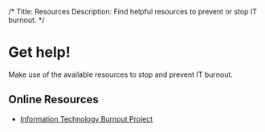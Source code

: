 /*
Title: Resources
Description: Find helpful resources to prevent or stop IT burnout.
*/

# Get help!
Make use of the available resources to stop and prevent IT burnout.

## Online Resources
* [Information Technology Burnout Project](http://www.itburnout.org/)